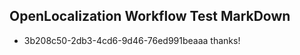 ## OpenLocalization Workflow Test MarkDown
* 3b208c50-2db3-4cd6-9d46-76ed991beaaa 
thanks!<!--HONumber=Mar16_HO4-->
